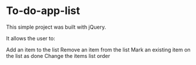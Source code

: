 # To-do-app-list

This simple project was built with jQuery.

It allows the user to:

Add an item to the list
Remove an item from the list
Mark an existing item on the list as done
Change the items list order
 

